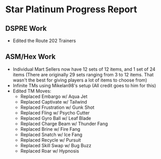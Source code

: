 # Star Platinum Progress Report

## DSPRE Work

- Edited the Route 202 Trainers

## ASM/Hex Work

- Individual Mart Sellers now have 12 sets of 12 items, and 1 set of 24 items (There are originally 29 sets ranging from 3 to 12 items. That wasn't the best for giving players a lot of items to choose from)
- Infinite TMs using Mikelan98's setup (All credit goes to him for this)
- Edited TM Moves:
  - Replaced Embargo w/ Aqua Jet
  - Replaced Captivate w/ Tailwind
  - Replaced Frustration w/ Gunk Shot
  - Replaced Fling w/ Psycho Cutter
  - Replaced Gyro Ball w/ Leaf Blade
  - Replaced Charge Beam w/ Thunder Fang
  - Replaced Brine w/ Fire Fang
  - Replaced Snatch w/ Ice Fang
  - Replaced Recycle w/ Pursuit
  - Replaced Skill Swap w/ Bug Buzz
  - Replaced Roar w/ Hypnosis
